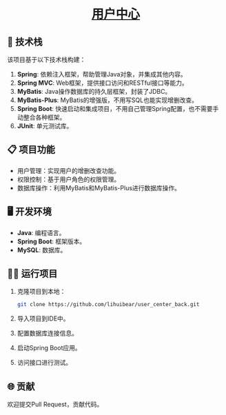 <div align="center">

# [用户中心](https://github.com/lihuibear/user_center_back/)

</div>

## 🚀 技术栈

该项目基于以下技术栈构建：

1. **Spring**: 依赖注入框架，帮助管理Java对象，并集成其他内容。
2. **Spring MVC**: Web框架，提供接口访问和RESTful接口等能力。
3. **MyBatis**: Java操作数据库的持久层框架，封装了JDBC。
4. **MyBatis-Plus**: MyBatis的增强版，不用写SQL也能实现增删改查。
5. **Spring Boot**: 快速启动和集成项目，不用自己管理Spring配置，也不需要手动整合各种框架。
6. **JUnit**: 单元测试库。

## 📋 项目功能

- 用户管理：实现用户的增删改查功能。
- 权限控制：基于用户角色的权限管理。
- 数据库操作：利用MyBatis和MyBatis-Plus进行数据库操作。

## 🖥️ 开发环境

- **Java**: 编程语言。
- **Spring Boot**: 框架版本。
- **MySQL**: 数据库。

## 🏃‍♂️ 运行项目

1. 克隆项目到本地：

   ```bash
   git clone https://github.com/lihuibear/user_center_back.git
   ```
2. 导入项目到IDE中。

3. 配置数据库连接信息。

4. 启动Spring Boot应用。

5. 访问接口进行测试。

## 🌐 贡献

欢迎提交Pull Request，贡献代码。





